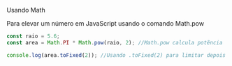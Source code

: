 Usando Math

Para elevar um número em JavaScript usando o comando Math.pow

```js
const raio = 5.6;
const area = Math.PI * Math.pow(raio, 2); //Math.pow calcula potẽncia

console.log(area.toFixed(2)); //Usando .toFixed(2) para limitar depois da vírgula
```
